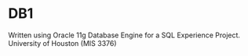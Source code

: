 DB1
===

Written using Oracle 11g Database Engine for a SQL Experience Project.
University of Houston (MIS 3376)
